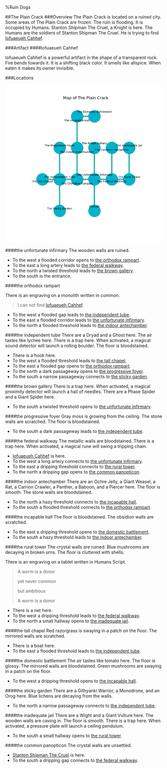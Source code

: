 %Ruin Dogs

##The Plain Crack
###Overview
The Plain Crack is located on a ruined city. Some areas of The Plain Crack are frozen. The ruin is flooding. It is occupied by Humans. <a name="Stanton-Shipman-The-Cruel"></a>Stanton Shipman The Cruel, a Knight is here. The Humans are the soldiers of Stanton Shipman The Cruel. He  is trying to find [Iofuaeueh Cahhef](#Iofuaeueh-Cahhef). 



###Artifact
####<a name="Iofuaeueh-Cahhef"></a>Iofuaeueh Cahhef


Iofuaeueh Cahhef is a powerful artifact in the shape of a transparent rock. Fire bends towards it. It is a shifting black color. It smells like allspice. When eaten it makes its owner invisible. 





###Locations


![](../v2/images/The-Plain-Crack.png)

####<a name="the-unfortunate-infirmary"></a>the unfortunate infirmary
The wooden walls are ruined. 



* To the west a flooded corridor opens to [the orthodox rampart](#the-orthodox-rampart).
* To the east a long artery leads to [the federal walkway](#the-federal-walkway).
* To the north a twisted threshold leads to [the brown gallery](#the-brown-gallery).
* To the south is the entrance.


####<a name="the-orthodox-rampart"></a>the orthodox rampart


There is an engraving on a monolith written in common. 

> I can not find [Iofuaeueh Cahhef](#Iofuaeueh-Cahhef).
>


* To the west a flooded gap leads to [the independent tube](#the-independent-tube).
* To the east a flooded corridor leads to [the unfortunate infirmary](#the-unfortunate-infirmary).
* To the north a flooded threshold leads to [the indoor antechamber](#the-indoor-antechamber).


####<a name="the-independent-tube"></a>the independent tube
There are a Dryad and a Ghost here. The air tastes like lychee here. There is a trap here. When activated, a magical sound detector will launch a rolling boulder. The floor is bloodstained. 



* There is a hook here.
* To the west a flooded threshold leads to [the tall chapel](#the-tall-chapel).
* To the east a flooded gap opens to [the orthodox rampart](#the-orthodox-rampart).
* To the north a dark passageway opens to [the progressive foyer](#the-progressive-foyer).
* To the south a narrow passageway connects to [the sticky garden](#the-sticky-garden).


####<a name="the-brown-gallery"></a>the brown gallery
There is a trap here. When activated, a magical proximity detector will launch a hail of needles. There are a Phase Spider and a Giant Spider here. 



* To the south a twisted threshold opens to [the unfortunate infirmary](#the-unfortunate-infirmary).


####<a name="the-progressive-foyer"></a>the progressive foyer
Gray moss is growing from the ceiling. The stone walls are scratched. The floor is bloodstained. 



* To the south a dark passageway leads to [the independent tube](#the-independent-tube).


####<a name="the-federal-walkway"></a>the federal walkway
The metallic walls are bloodstained. There is a trap here. When activated, a magical rune will swing a tripping chain. 



* [Iofuaeueh Cahhef](#Iofuaeueh-Cahhef) is here.
* To the west a long artery connects to [the unfortunate infirmary](#the-unfortunate-infirmary).
* To the east a dripping threshold connects to [the rural tower](#the-rural-tower).
* To the north a dripping gap opens to [the common panopticon](#the-common-panopticon).


####<a name="the-indoor-antechamber"></a>the indoor antechamber
There are an Ochre Jelly, a Giant Weasel, a Rat, a Carrion Crawler, a Panther, a Baboon, and a Piercer here. The floor is smooth. The stone walls are bloodstained. 



* To the north a hazy threshold connects to [the incapable hall](#the-incapable-hall).
* To the south a flooded threshold connects to [the orthodox rampart](#the-orthodox-rampart).


####<a name="the-incapable-hall"></a>the incapable hall
The floor is bloodstained. The obsidion walls are scratched. 



* To the east a dripping threshold opens to [the domestic battlement](#the-domestic-battlement).
* To the south a hazy threshold leads to [the indoor antechamber](#the-indoor-antechamber).


####<a name="the-rural-tower"></a>the rural tower
The crystal walls are ruined. Blue mushrooms are decaying in broken urns. The floor is cluttered with shells. 

There is an engraving on a tablet written in Humans Script. 

> A worm is a donor
>
> yet never common
>
> but ambitious
>
> A worm is a donor
>


* There is a net here.
* To the west a dripping threshold leads to [the federal walkway](#the-federal-walkway).
* To the north a small hallway opens to [the inadequate jail](#the-inadequate-jail).


####<a name="the-tall-chapel"></a>the tall chapel
Red razorgrass is swaying in a patch on the floor. The mirrored walls are scratched. 



* There is a boat here.
* To the east a flooded threshold leads to [the independent tube](#the-independent-tube).


####<a name="the-domestic-battlement"></a>the domestic battlement
The air tastes like tomato here. The floor is glossy. The mirrored walls are bloodstained. Green mushrooms are swaying in a patch on the floor. 



* To the west a dripping threshold opens to [the incapable hall](#the-incapable-hall).


####<a name="the-sticky-garden"></a>the sticky garden
There are a Githyanki Warrior, a Monodrone, and an Orog here. Blue lichens are decaying from the walls. 



* To the north a narrow passageway connects to [the independent tube](#the-independent-tube).


####<a name="the-inadequate-jail"></a>the inadequate jail
There are a Wight and a Giant Vulture here. The wooden walls are caving in. The floor is smooth. There is a trap here. When activated, a pressure plate will launch a ceiling pendulum. 



* To the south a small hallway opens to [the rural tower](#the-rural-tower).


####<a name="the-common-panopticon"></a>the common panopticon
The crystal walls are unsettled. 



* [Stanton Shipman The Cruel](#Stanton-Shipman-The-Cruel) is here.
* To the south a dripping gap connects to [the federal walkway](#the-federal-walkway).


